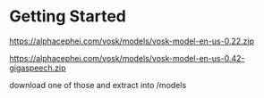 # Getting Started

https://alphacephei.com/vosk/models/vosk-model-en-us-0.22.zip

https://alphacephei.com/vosk/models/vosk-model-en-us-0.42-gigaspeech.zip

download one of those and extract into /models

